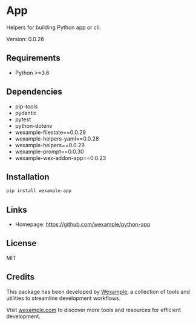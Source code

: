 # App

Helpers for building Python app or cli.

Version: 0.0.26

## Requirements

- Python >=3.6

## Dependencies

- pip-tools
- pydantic
- pytest
- python-dotenv
- wexample-filestate==0.0.29
- wexample-helpers-yaml==0.0.28
- wexample-helpers==0.0.29
- wexample-prompt==0.0.30
- wexample-wex-addon-app==0.0.23

## Installation

```bash
pip install wexample-app
```

## Links

- Homepage: https://github.com/wexample/python-app

## License

MIT
## Credits

This package has been developed by [Wexample](https://wexample.com), a collection of tools and utilities to streamline development workflows.

Visit [wexample.com](https://wexample.com) to discover more tools and resources for efficient development.